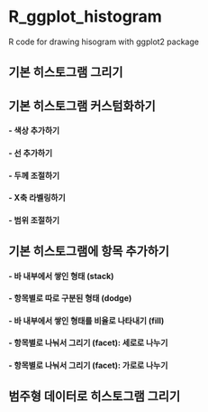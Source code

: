 # R_ggplot_histogram
R code for drawing hisogram with ggplot2 package

## 기본 히스토그램 그리기

## 기본 히스토그램 커스텀화하기
#### - 색상 추가하기 
#### - 선 추가하기 
#### - 두께 조절하기 
#### - X축 라벨링하기 
#### - 범위 조절하기 

## 기본 히스토그램에 항목 추가하기
#### - 바 내부에서 쌓인 형태 (stack)
#### - 항목별로 따로 구분된 형태 (dodge)
#### - 바 내부에서 쌓인 형태를 비율로 나타내기 (fill) 
#### - 항목별로 나눠서 그리기 (facet): 세로로 나누기
#### - 항목별로 나눠서 그리기 (facet): 가로로 나누기

## 범주형 데이터로 히스토그램 그리기
